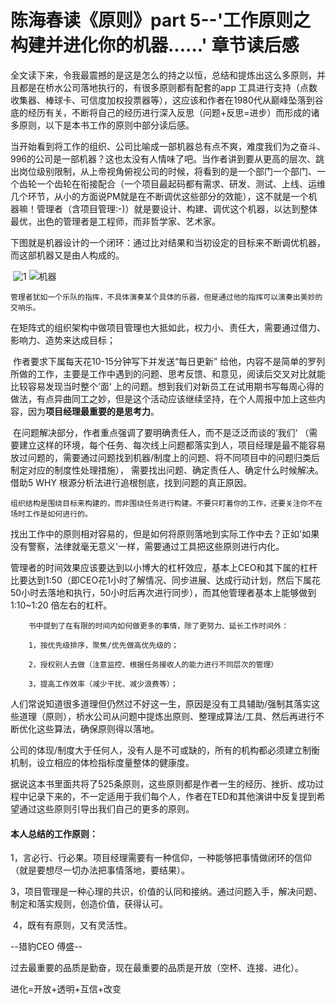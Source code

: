 # 陈海春读《原则》part 5--'工作原则之构建并进化你的机器......' 章节读后感



​	全文读下来，令我最震撼的是这是怎么的持之以恒，总结和提炼出这么多原则，并且都是在桥水公司落地执行的，有很多原则都有配套的app 工具进行支持（点数收集器、棒球卡、可信度加权投票器等），这应该和作者在1980代从巅峰坠落到谷底的经历有关，不断将自己的经历进行深入反思（问题+反思=进步）而形成的诸多原则，以下是本书工作的原则中部分读后感。	

​	当开始看到将工作的组织、公司比喻成一部机器总有点不爽，难度我们为之奋斗、996的公司是一部机器？这也太没有人情味了吧。当作者讲到要从更高的层次、跳出岗位级别限制，从上帝视角俯视公司的时候，将看到的是一个部门一个部门、一个齿轮一个齿轮在衔接配合（一个项目最起码都有需求、研发、测试、上线、运维几个环节，从小的方面说PM就是在不断调优这些部分的效能），这不就是一个机器嘛！管理者（含项目管理:-)）就是要设计、构建、调优这个机器，以达到整体最优，出色的管理者是工程师，而非哲学家、艺术家。

​	下图就是机器设计的一个闭环：通过比对结果和当初设定的目标来不断调优机器，而这部机器又是由人构成的。

​	![1](C:\Users\hzchenhaichun\Pictures\1.png)	![机器](C:\Users\hzchenhaichun\Pictures\机器.png)

```
管理者犹如一个乐队的指挥，不具体演奏某个具体的乐器，但是通过他的指挥可以演奏出美妙的交响乐。
```

在矩阵式的组织架构中做项目管理也大抵如此，权力小、责任大，需要通过借力、影响力、造势来达成目标；

​	作者要求下属每天花10-15分钟写下并发送“每日更新” 给他，内容不是简单的罗列所做的工作，主要是工作中遇到的问题、思考反馈、和意见，阅读后交叉对比就能比较容易发现当时整个’面‘ 上的问题。想到我们对新员工在试用期书写每周心得的做法，有点异曲同工之妙，但是这个活动应该继续坚持，在个人周报中加上这些内容，因为**项目经理最重要的是思考力**。

​	在问题解决部分，作者重点强调了要明确责任人，而不是泛泛而谈的’我们‘ （需要建立这样的环境，每个任务、每次线上问题都落实到人，项目经理是最不能容易放过问题的，需要通过问题找到机器/制度上的问题、将不同项目中的问题归类后制定对应的制度性处理措施）， 需要找出问题、确定责任人、确定什么时候解决。借助5 WHY 根源分析法进行追根刨底，找到问题的真正原因。

​	`组织结构是围绕目标来构建的，而非围绕任务进行构建。不要只盯着你的工作，还要关注你不在场时工作是如何进行的。`

​	找出工作中的原则相对容易的，但是如何将原则落地到实际工作中去？正如'如果没有警察，法律就毫无意义'一样，需要通过工具把这些原则进行内化。

​	管理者的时间效果应该要达到以小博大的杠杆效应，基本上CEO和其下属的杠杆比要达到1:50（即CEO花1小时了解情况、同步进展、达成行动计划，然后下属花50小时去落地和执行，50小时后再次进行同步），而其他管理者基本上能够做到1:10~1:20 倍左右的杠杆。

```
	书中提到了在有限的时间内如何做更多的事情，除了更努力、延长工作时间外： 

	1，按优先级排序，聚焦/优先做高优先级的；

	2，授权别人去做（注意监控、根据任务接收人的能力进行不同层次的管理）

	3，提高工作效率（减少干扰、减少浪费等）；
```

​	人们常说知道很多道理但仍然过不好这一生，原因是没有工具辅助/强制其落实这些道理（原则），桥水公司从问题中提炼出原则、整理成算法/工具、然后再进行不断优化这些算法，确保原则得以落地。

​	公司的体现/制度大于任何人，没有人是不可或缺的，所有的机构都必须建立制衡机制，设立相应的体检指标度量整体的健康度。



​	据说这本书里面共将了525条原则，这些原则都是作者一生的经历、挫折、成功过程中记录下来的，不一定适用于我们每个人，作者在TED和其他演讲中反复提到希望通过这些原则引导出我们自己的更多的原则。

#### 	**本人总结的工作原则：**

​	1，言必行、行必果。项目经理需要有一种信仰，一种能够把事情做闭环的信仰（就是要想尽一切办法把事情落地，要结果）。

​	3，项目管理是一种心理的共识，价值的认同和接纳。通过问题入手，解决问题、制定和落实规则，创造价值，获得认可。

​	4，既有有原则，又有灵活性。



--猎豹CEO 傅盛--	

过去最重要的品质是勤奋，现在最重要的品质是开放（空杯、连接、进化）。

进化=开放+透明+互信+改变



